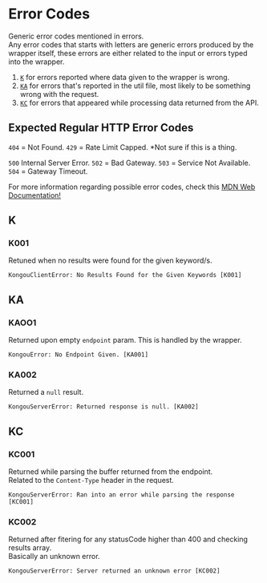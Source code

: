 # Error Codes

Generic error codes mentioned in errors.  
Any error codes that starts with letters are generic errors produced by the wrapper itself, these errors are either related to the input or errors typed into the wrapper.

1. [`K`](##K) for errors reported where data given to the wrapper is wrong.
2. [`KA`](##KA) for errors that's reported in the util file, most likely to be something wrong with the request.
3. [`KC`](##K) for errors that appeared while processing data returned from the API.

## Expected Regular HTTP Error Codes

`404` = Not Found.
`429` = Rate Limit Capped. \*Not sure if this is a thing.

`500` Internal Server Error.
`502` = Bad Gateway.
`503` = Service Not Available.
`504` = Gateway Timeout.

For more information regarding possible error codes, check this [MDN Web Documentation!](https://developer.mozilla.org/en-US/docs/Web/HTTP/Status)

## K

### K001

Retuned when no results were found for the given keyword/s.

`KongouClientError: No Results Found for the Given Keywords [K001]`

## KA

### KAOO1

Returned upon empty `endpoint` param.
This is handled by the wrapper.

`KongouError: No Endpoint Given. [KA001]`

### KA002

Returned a `null` result.

`KongouServerError: Returned response is null. [KA002]`

## KC

### KC001

Returned while parsing the buffer returned from the endpoint.  
Related to the `Content-Type` header in the request.

`KongouServerError: Ran into an error while parsing the response [KC001]`

### KC002

Returned after fitering for any statusCode higher than 400 and checking results array.  
Basically an unknown error.

`KongouServerError: Server returned an unknown error [KC002]`

